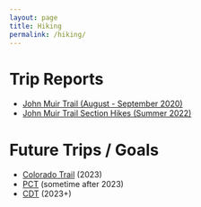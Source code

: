 ```yaml
---
layout: page
title: Hiking
permalink: /hiking/
---
```


# Trip Reports
- [John Muir Trail (August - September 2020)](/hiking/jmt-20/)
- [John Muir Trail Section Hikes (Summer 2022)](/hiking/jmt-22/)

# Future Trips / Goals
- [Colorado Trail](https://coloradotrail.org/trail/) (2023)
- [PCT](https://www.pcta.org/) (sometime after 2023)
- [CDT](https://continentaldividetrail.org/) (2023+)
